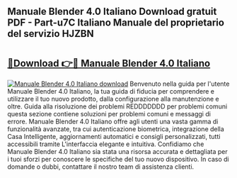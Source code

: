 ## Manuale Blender 4.0 Italiano Download gratuit PDF - Part-u7C Italiano Manuale del proprietario del servizio HJZBN

# <h2><a href="http://dfbny79.blite.top/?on=Manuale+Blender+4.0+Italiano">🔗Download 👉🔴 Manuale Blender 4.0 Italiano</a></h2>

[![Manuale Blender 4.0 Italiano download](https://i.imgur.com/lujVjoI.png)](http://dfbny79.blite.top/?on=Manuale+Blender+4.0+Italiano)
Benvenuto nella guida per l'utente Manuale Blender 4.0 Italiano, la tua guida di fiducia per comprendere e utilizzare il tuo nuovo prodotto, dalla configurazione alla manutenzione e oltre. Guida alla risoluzione dei problemi REDDDDDDD per problemi comuni questa sezione contiene soluzioni per problemi comuni e messaggi di errore. Manuale Blender 4.0 Italiano offre agli utenti una vasta gamma di funzionalità avanzate, tra cui autenticazione biometrica, integrazione della Casa Intelligente, aggiornamenti automatici e consigli personalizzati, tutti accessibili tramite L'interfaccia elegante e intuitiva. Confidiamo che Manuale Blender 4.0 Italiano sia stata una risorsa accurata e dettagliata per i tuoi sforzi per conoscere le specifiche del tuo nuovo dispositivo. In caso di domande o dubbi, contattare il nostro team di assistenza clienti.
